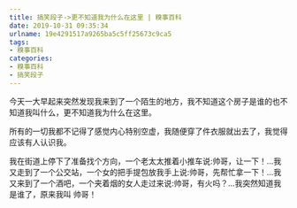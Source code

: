 ```yaml
---
title: 搞笑段子->更不知道我为什么在这里 | 糗事百科
date: 2019-10-31 09:35:34
urlname: 19e4291517a9265ba5c5ff25673c9ca5
tags: 
- 糗事百科
categories:
- 糗事百科
- 搞笑段子
---
```

今天一大早起来突然发现我来到了一个陌生的地方，我不知道这个房子是谁的也不知道我叫什么，更不知道我为什么在这里。

所有的一切我都不记得了感觉内心特别空虚，我随便穿了件衣服就出去了，我觉得应该有人认识我。

我在街道上停下了准备找个方向，一个老太太推着小推车说:帅哥，让一下！...我又走到了一个公交站，一个女的把手提包放我手上说:帅哥，先帮忙拿一下！...我又来到了一个酒吧，一个夹着烟的女人走过来说:帅哥，有火吗？...我突然知道我是谁了，原来我叫 帅哥！



